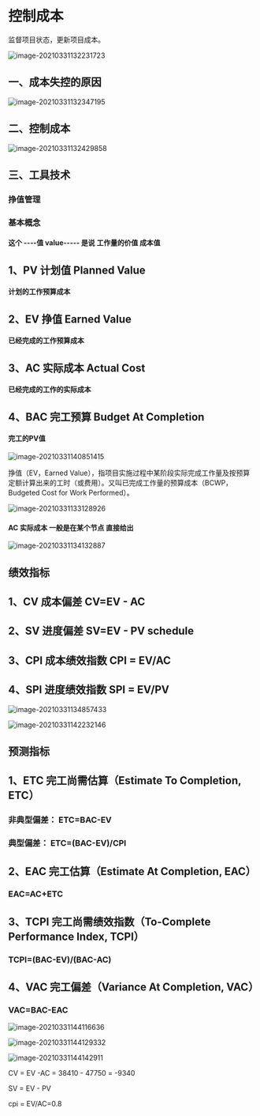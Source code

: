 # 控制成本

监督项目状态，更新项目成本。

![image-20210331132231723](../picture/image-20210331132231723.png)

## 一、成本失控的原因

![image-20210331132347195](../picture/image-20210331132347195.png)



## 二、控制成本

![image-20210331132429858](../picture/image-20210331132429858.png)



## 三、工具技术

### 挣值管理

### 基本概念

#### 这个 ----值 value----- 是说     工作量的价值  成本值

## 1、PV   计划值  Planned Value

#### 计划的工作预算成本

## 2、EV   挣值      Earned Value

#### 已经完成的工作预算成本

## 3、AC  实际成本 Actual Cost

#### 已经完成的工作的实际成本

## 4、BAC  完工预算 Budget At Completion

#### 完工的PV值

![image-20210331140851415](../picture/image-20210331140851415.png)





挣值（EV，Earned Value），指项目实施过程中某阶段实际完成工作量及按预算定额计算出来的工时（或费用）。又叫已完成工作量的预算成本（BCWP，Budgeted Cost for Work Performed）。

![image-20210331133128926](../picture/image-20210331133128926.png)



#### AC 实际成本 一般是在某个节点 直接给出



![image-20210331134132887](../picture/image-20210331134132887.png)



## 绩效指标

## 1、CV  成本偏差 CV=EV - AC

## 2、SV  进度偏差 SV=EV - PV schedule

## 3、CPI 成本绩效指数 CPI = EV/AC

## 4、SPI 进度绩效指数 SPI = EV/PV

![image-20210331134857433](../picture/image-20210331134857433.png)



![image-20210331142232146](../picture/image-20210331142232146.png)





## 预测指标

## 1、ETC  完工尚需估算（Estimate To Completion, ETC）

### 非典型偏差： ETC=BAC-EV

### 典型偏差： ETC=(BAC-EV)/CPI

## 2、EAC  完工估算（Estimate At Completion, EAC）

### EAC=AC+ETC

### 

## 3、TCPI 完工尚需绩效指数（To-Complete Performance Index, TCPI）

### TCPI=(BAC-EV)/(BAC-AC)

## 4、VAC 完工偏差（Variance At Completion, VAC）

### VAC=BAC-EAC



![image-20210331144116636](../picture/image-20210331144116636.png)



![image-20210331144129332](../picture/image-20210331144129332.png)







![image-20210331144142911](../picture/image-20210331144142911.png)







CV = EV -AC  = 38410 - 47750 = -9340



SV = EV - PV



cpi = EV/AC=0.8

